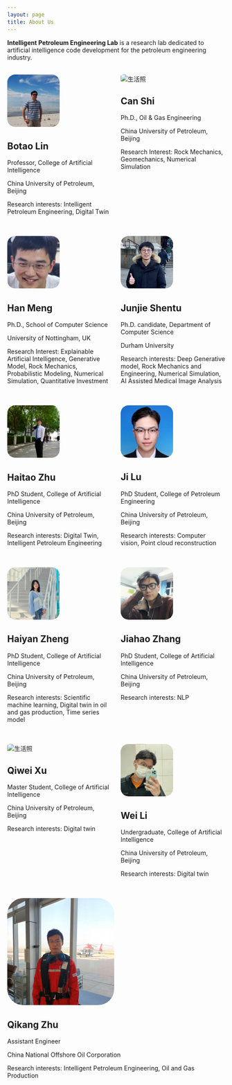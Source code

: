 ```yaml
---
layout: page
title: About Us
---
```


**Intelligent Petroleum Engineering Lab** is a research lab dedicated to artificial intelligence code development for the petroleum engineering industry.
<br/><br/>
<div style="display: flex; flex-wrap: wrap;">
  <div style="flex: 1; padding-right: 10px;">
    <img src="/about/img/linbotao.jpg" alt="生活照" style="max-width: 50%; border-radius: 15%;">
    <h2>Botao Lin</h2>
    <p>Professor, College of Artificial Intelligence</p>
    <p>China University of Petroleum, Beijing</p>
    <p>Research interests: Intelligent Petroleum Engineering, Digital Twin</p>
  </div>
  <div style="flex: 1; padding-left: 10px;">
    <img src="/about/img/shican.jpeg" alt="生活照" style="max-width: 50%;border-radius: 15%;">
    <h2>Can Shi</h2>
    <p>Ph.D., Oil & Gas Engineering</p>
    <p>China University of Petroleum, Beijing</p>
    <p>Research Interest: Rock Mechanics, Geomechanics, Numerical Simulation</p>
  </div>
</div>
<br/><br/>
<div style="display: flex; flex-wrap: wrap;">
  <div style="flex: 1; padding-right: 10px;">
    <img src="/about/img/menghan.jpg" alt="生活照" style="max-width: 50%;border-radius: 15%;" />
    <h2>Han Meng</h2>
    <p>Ph.D., School of Computer Science</p>
    <p>University of Nottingham, UK</p>
    <p>Research Interest: Explainable Artificial Intelligence, Generative Model, Rock Mechanics, Probabilistic Modeling, Numerical Simulation, Quantitative Investment</p>
  </div>
  <div style="flex: 1; padding-left: 10px;">
    <img src="/about/img/shentujunjie.jpg" alt="生活照" style="max-width: 50%;border-radius: 15%;">
    <h2>Junjie Shentu</h2>
    <p>Ph.D. candidate, Department of Computer Science</p>
    <p>Durham University</p>
    <p>Research interests: Deep Generative model, Rock Mechanics and Engineering, Numerical Simulation, AI Assisted Medical Image Analysis</p>
  </div>
</div>
<br/><br/>
<div style="display: flex; flex-wrap: wrap;">
  <div style="flex: 1; padding-right: 10px;">
    <img src="/about/img/zhuhaitao.jpg" alt="生活照" style="max-width: 50%;border-radius: 15%;">
    <h2>Haitao Zhu</h2>
    <p>PhD Student, College of Artificial Intelligence</p>
    <p>China University of Petroleum, Beijing</p>
    <p>Research interests: Digital Twin, Intelligent Petroleum Engineering</p>
  </div>
  <div style="flex: 1; padding-left: 10px;">
    <img src="/about/img/luji.jpg" alt="生活照" style="max-width: 50%;border-radius: 15%;">
    <h2>Ji Lu</h2>
    <p>PhD Student, College of Petroleum Engineering</p>
    <p>China University of Petroleum, Beijing</p>
    <p>Research interests: Computer vision, Point cloud reconstruction</p>
  </div>
</div>
<br/><br/>
<div style="display: flex; flex-wrap: wrap;">
  <div style="flex: 1; padding-right: 10px;">
    <img src="/about/img/zhenghaiyan.jpg" alt="生活照" style="max-width: 50%;border-radius: 15%;">
    <h2>Haiyan Zheng</h2>
    <p>PhD Student, College of Artificial Intelligence</p>
    <p>China University of Petroleum, Beijing</p>
    <p>Research interests: Scientific machine learning, Digital twin in oil and gas production, Time series model</p>
  </div>
  <div style="flex: 1; padding-left: 10px;">
    <img src="/about/img/zhangjiahao.jpg" alt="生活照" style="max-width: 50%;border-radius: 15%;">
    <h2>Jiahao Zhang</h2>
    <p>PhD Student, College of Artificial Intelligence</p>
    <p>China University of Petroleum, Beijing</p>
    <p>Research interests: NLP</p>
  </div>
</div>
<br/><br/>
<div style="display: flex; flex-wrap: wrap;">
   <div style="flex: 1; padding-right: 10px;">
    <img src="/about/img/xuqiwei.jpg" alt="生活照" style="max-width: 50%;border-radius: 15%;">
    <h2>Qiwei Xu</h2>
    <p>Master Student, College of Artificial Intelligence</p>
    <p>China University of Petroleum, Beijing</p>
    <p>Research interests: Digital twin</p>
  </div>
  <div style="flex: 1; padding-left: 10px;">
    <img src="/about/img/liwei.jpeg" alt="生活照" style="max-width: 50%;border-radius: 15%;">
    <h2>Wei Li</h2>
    <p>Undergraduate, College of Artificial Intelligence</p>
    <p>China University of Petroleum, Beijing</p>
    <p>Research interests: Digital twin</p>
  </div>
</div>
<br/><br/>
<div style="display: flex; flex-wrap: wrap;">
   <div style="flex: 1; padding-right: 10px;">
    <img src="/about/img/zhuqikang.jpg" alt="生活照" style="max-width: 50%;border-radius: 15%;">
    <h2>Qikang Zhu</h2>
    <p>Assistant Engineer</p>
    <p>China National Offshore Oil Corporation</p>
    <p>Research interests: Intelligent Petroleum Engineering, Oil and Gas Production</p>
  </div>
</div>